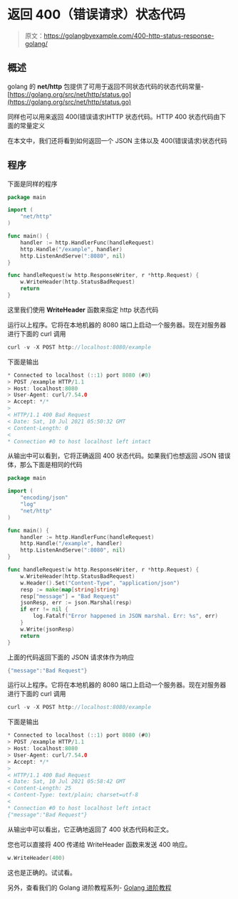 # 返回 400（错误请求）状态代码

> 原文：<https://golangbyexample.com/400-http-status-response-golang/>

## **概述**

golang 的 **net/http** 包提供了可用于返回不同状态代码的状态代码常量-[https://golang.org/src/net/http/status.go](https://golang.org/src/net/http/status.go)

同样也可以用来返回 400(错误请求)HTTP 状态代码。HTTP 400 状态代码由下面的常量定义

在本文中，我们还将看到如何返回一个 JSON 主体以及 400(错误请求)状态代码

## **程序**

下面是同样的程序

```go
package main

import (
	"net/http"
)

func main() {
	handler := http.HandlerFunc(handleRequest)
	http.Handle("/example", handler)
	http.ListenAndServe(":8080", nil)
}

func handleRequest(w http.ResponseWriter, r *http.Request) {
	w.WriteHeader(http.StatusBadRequest)
	return
}
```

这里我们使用 **WriteHeader** 函数来指定 http 状态代码

运行以上程序。它将在本地机器的 8080 端口上启动一个服务器。现在对服务器进行下面的 curl 调用

```go
curl -v -X POST http://localhost:8080/example
```

下面是输出

```go
* Connected to localhost (::1) port 8080 (#0)
> POST /example HTTP/1.1
> Host: localhost:8080
> User-Agent: curl/7.54.0
> Accept: */*
> 
< HTTP/1.1 400 Bad Request
< Date: Sat, 10 Jul 2021 05:50:32 GMT
< Content-Length: 0
< 
* Connection #0 to host localhost left intact
```

从输出中可以看到，它将正确返回 400 状态代码。如果我们也想返回 JSON 错误体，那么下面是相同的代码

```go
package main

import (
	"encoding/json"
	"log"
	"net/http"
)

func main() {
	handler := http.HandlerFunc(handleRequest)
	http.Handle("/example", handler)
	http.ListenAndServe(":8080", nil)
}

func handleRequest(w http.ResponseWriter, r *http.Request) {
	w.WriteHeader(http.StatusBadRequest)
	w.Header().Set("Content-Type", "application/json")
	resp := make(map[string]string)
	resp["message"] = "Bad Request"
	jsonResp, err := json.Marshal(resp)
	if err != nil {
		log.Fatalf("Error happened in JSON marshal. Err: %s", err)
	}
	w.Write(jsonResp)
	return
}
```

上面的代码返回下面的 JSON 请求体作为响应

```go
{"message":"Bad Request"}
```

运行以上程序。它将在本地机器的 8080 端口上启动一个服务器。现在对服务器进行下面的 curl 调用

```go
curl -v -X POST http://localhost:8080/example
```

下面是输出

```go
* Connected to localhost (::1) port 8080 (#0)
> POST /example HTTP/1.1
> Host: localhost:8080
> User-Agent: curl/7.54.0
> Accept: */*
> 
< HTTP/1.1 400 Bad Request
< Date: Sat, 10 Jul 2021 05:58:42 GMT
< Content-Length: 25
< Content-Type: text/plain; charset=utf-8
< 
* Connection #0 to host localhost left intact
{"message":"Bad Request"}
```

从输出中可以看出，它正确地返回了 400 状态代码和正文。

您也可以直接将 400 传递给 WriteHeader 函数来发送 400 响应。

```go
w.WriteHeader(400)
```

这也是正确的。试试看。

另外，查看我们的 Golang 进阶教程系列- [Golang 进阶教程](https://golangbyexample.com/golang-comprehensive-tutorial/)